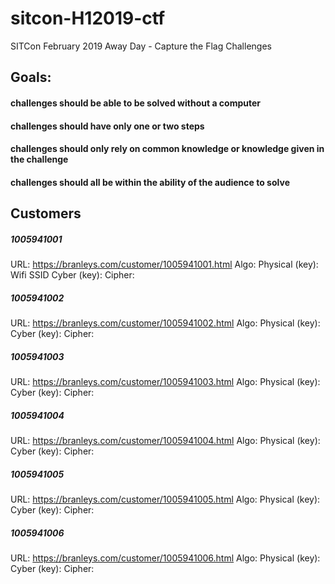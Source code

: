# sitcon-H12019-ctf
SITCon February 2019 Away Day - Capture the Flag Challenges


## Goals:
#### challenges should be able to be solved without a computer
#### challenges should have only one or two steps
#### challenges should only rely on common knowledge or knowledge given in the challenge
#### challenges should all be within the ability of the audience to solve

## Customers

##### 1005941001
URL: https://branleys.com/customer/1005941001.html
Algo:
Physical (key): Wifi SSID
Cyber (key):
Cipher: 

##### 1005941002
URL: https://branleys.com/customer/1005941002.html
Algo:
Physical (key):
Cyber (key):
Cipher: 

##### 1005941003
URL: https://branleys.com/customer/1005941003.html
Algo:
Physical (key):
Cyber (key):
Cipher: 

##### 1005941004
URL: https://branleys.com/customer/1005941004.html
Algo:
Physical (key):
Cyber (key):
Cipher: 

##### 1005941005
URL: https://branleys.com/customer/1005941005.html
Algo:
Physical (key):
Cyber (key):
Cipher: 

##### 1005941006
URL: https://branleys.com/customer/1005941006.html
Algo:
Physical (key):
Cyber (key):
Cipher: 
